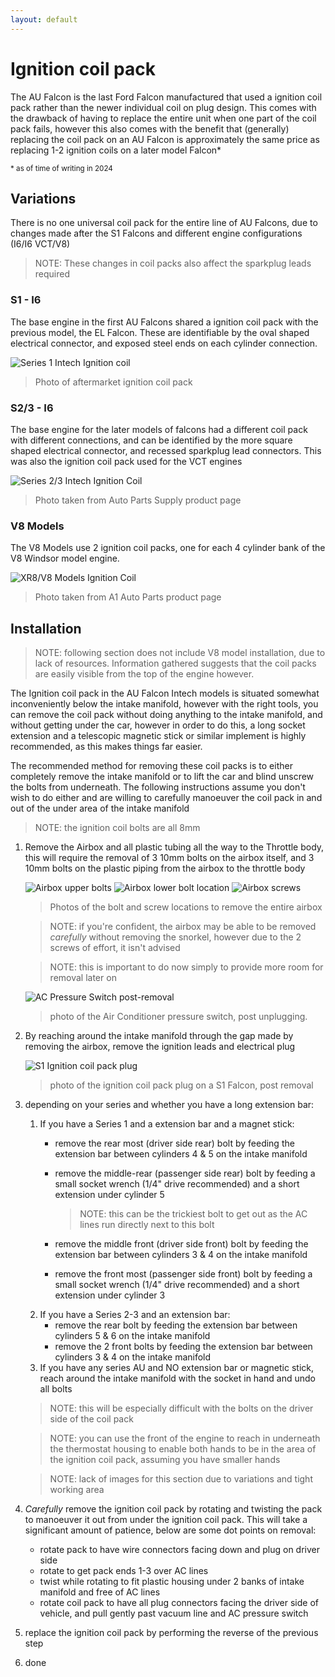 ```yaml
---
layout: default
---
```


# Ignition coil pack
The AU Falcon is the last Ford Falcon manufactured that used a ignition coil pack rather than the newer individual coil on plug design. This comes with the drawback of having to replace the entire unit when one part of the coil pack fails, however this also comes with the benefit that (generally) replacing the coil pack on an AU Falcon is approximately the same price as replacing 1-2 ignition coils on a later model Falcon*

<sup>* as of time of writing in 2024</sup>

## Variations
There is no one universal coil pack for the entire line of AU Falcons, due to changes made after the S1 Falcons and different engine configurations (I6/I6 VCT/V8)

> NOTE: These changes in coil packs also affect the sparkplug leads required

### S1 - I6
The base engine in the first AU Falcons shared a ignition coil pack with the previous model, the EL Falcon. These are identifiable by the oval shaped electrical connector, and exposed steel ends on each cylinder connection.

![Series 1 Intech Ignition coil](./AUI-Intech-Coil.jpg)

> Photo of aftermarket ignition coil pack

### S2/3 - I6
The base engine for the later models of falcons had a different coil pack with different connections, and can be identified by the more square shaped electrical connector, and recessed sparkplug lead connectors. This was also the ignition coil pack used for the VCT engines

![Series 2/3 Intech Ignition Coil](./AUII-III-Intech-Coil.png)

> Photo taken from Auto Parts Supply product page

### V8 Models
The V8 Models use 2 ignition coil packs, one for each 4 cylinder bank of the V8 Windsor model engine.

![XR8/V8 Models Ignition Coil](./V8-Coil.png)

> Photo taken from A1 Auto Parts product page

## Installation

> NOTE: following section does not include V8 model installation, due to lack of resources. Information gathered suggests that the coil packs are easily visible from the top of the engine however.

The Ignition coil pack in the AU Falcon Intech models is situated somewhat inconveniently below the intake manifold, however with the right tools, you can remove the coil pack without doing anything to the intake manifold, and without getting under the car, however in order to do this, a long socket extension and a telescopic magnetic stick or similar implement is highly recommended, as this makes things far easier.

The recommended method for removing these coil packs is to either completely remove the intake manifold or to lift the car and blind unscrew the bolts from underneath. The following instructions assume you don't wish to do either and are willing to carefully manoeuver the coil pack in and out of the under area of the intake manifold

> NOTE: the ignition coil bolts are all 8mm

1. Remove the Airbox and all plastic tubing all the way to the Throttle body, this will require the removal of 3 10mm bolts on the airbox itself, and 3 10mm bolts on the plastic piping from the airbox to the throttle body
    
    ![Airbox upper bolts](../../Common/airbox-removal-outer.jpg)
    ![Airbox lower bolt location](../../Common/airbox-removal-inner.jpg)
    ![Airbox screws](../../Common/airbox-screws.jpg)

    > Photos of the bolt and screw locations to remove the entire airbox

    > NOTE: if you're confident, the airbox may be able to be removed *carefully* without removing the snorkel, however due to the 2 screws of effort, it isn't advised


    > NOTE: this is important to do now simply to provide more room for removal later on

    ![AC Pressure Switch post-removal](./ac-switch-unplugged.jpg)

    > photo of the Air Conditioner pressure switch, post unplugging.

1. By reaching around the intake manifold through the gap made by removing the airbox, remove the ignition leads and electrical plug
    
    ![S1 Ignition coil pack plug](./ignition-plug.jpg)

    > photo of the ignition coil pack plug on a S1 Falcon, post removal

1. depending on your series and whether you have a long extension bar:
    1. If you have a Series 1 and a extension bar and a magnet stick:
        - remove the rear most (driver side rear) bolt by feeding the extension bar between cylinders 4 & 5 on the intake manifold
        - remove the middle-rear (passenger side rear) bolt by feeding a small socket wrench (1/4" drive recommended) and a short extension under cylinder 5

            > NOTE: this can be the trickiest bolt to get out as the AC lines run directly next to this bolt

        - remove the middle front (driver side front) bolt by feeding the extension bar between cylinders 3 & 4 on the intake manifold
        - remove the front most (passenger side front) bolt by feeding a small socket wrench (1/4" drive recommended) and a short extension under cylinder 3
    1. If you have a Series 2-3 and an extension bar:
        - remove the rear bolt by feeding the extension bar between cylinders 5 & 6 on the intake manifold
        - remove the 2 front bolts by feeding the extension bar between cylinders 3 & 4 on the intake manifold
    1. If you have any series AU and NO extension bar or magnetic stick, reach around the intake manifold with the socket in hand and undo all bolts
    > NOTE: this will be especially difficult with the bolts on the driver side of the coil pack

    > NOTE: you can use the front of the engine to reach in underneath the thermostat housing to enable both hands to be in the area of the ignition coil pack, assuming you have smaller hands

    > NOTE: lack of images for this section due to variations and tight working area
1. *Carefully* remove the ignition coil pack by rotating and twisting the pack to manoeuver it out from under the ignition coil pack. This will take a significant amount of patience, below are some dot points on removal:
    - rotate pack to have wire connectors facing down and plug on driver side
    - rotate to get pack ends 1-3 over AC lines
    - twist while rotating to fit plastic housing under 2 banks of intake manifold and free of AC lines
    - rotate coil pack to have all plug connectors facing the driver side of vehicle, and pull gently past vacuum line and AC pressure switch
1. replace the ignition coil pack by performing the reverse of the previous step
1. done